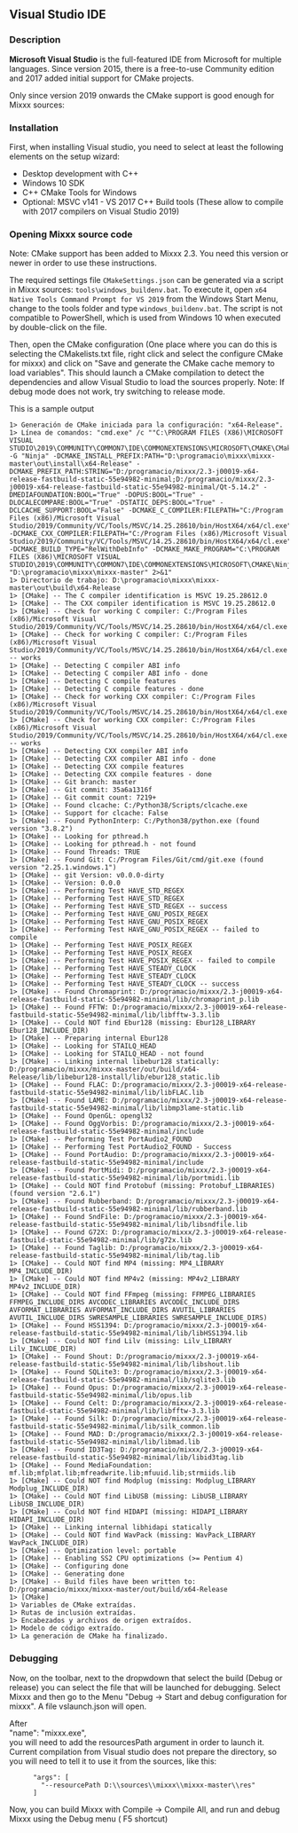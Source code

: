 ## Visual Studio IDE

### Description

**Microsoft Visual Studio** is the full-featured IDE from Microsoft for
multiple languages. Since version 2015, there is a free-to-use Community
edition and 2017 added initial support for CMake projects.

Only since version 2019 onwards the CMake support is good enough for Mixxx sources:

### Installation

First, when installing Visual studio, you need to select at least the
following elements on the setup wizard:

  - Desktop development with C++
  - Windows 10 SDK
  - C++ CMake Tools for Windows
  - Optional: MSVC v141 - VS 2017 C++ Build tools (These allow to compile with
    2017 compilers on Visual Studio 2019)

### Opening Mixxx source code

Note: CMake support has been added to Mixxx 2.3. You need this version
or newer in order to use these instructions.

The required settings file `CMakeSettings.json` can be generated via a script in Mixxx sources: `tools\windows_buildenv.bat`. To execute it, open `x64 Native Tools Command Prompt for VS 2019` from the Windows Start Menu, change to the tools folder and type `windows_buildenv.bat`. The script is not compatible to PowerShell, which is used from Windows 10 when executed by double-click on the file.

Then, open the CMake configuration (One place where you can do this is
selecting the CMakelists.txt file, right click and select the configure
CMake for mixxx) and click on "Save and generate the CMake cache memory to load variables".
This should launch a CMake compilation to detect the dependencies and
allow Visual Studio to load the sources properly. Note: If debug mode
does not work, try switching to release mode.

This is a sample output

    1> Generación de CMake iniciada para la configuración: "x64-Release".
    1> Línea de comandos: "cmd.exe" /c ""C:\PROGRAM FILES (X86)\MICROSOFT VISUAL STUDIO\2019\COMMUNITY\COMMON7\IDE\COMMONEXTENSIONS\MICROSOFT\CMAKE\CMake\bin\cmake.exe"  -G "Ninja" -DCMAKE_INSTALL_PREFIX:PATH="D:\programacio\mixxx\mixxx-master\out\install\x64-Release" -DCMAKE_PREFIX_PATH:STRING="D:/programacio/mixxx/2.3-j00019-x64-release-fastbuild-static-55e94982-minimal;D:/programacio/mixxx/2.3-j00019-x64-release-fastbuild-static-55e94982-minimal/Qt-5.14.2" -DMEDIAFOUNDATION:BOOL="True" -DOPUS:BOOL="True" -DLOCALECOMPARE:BOOL="True" -DSTATIC_DEPS:BOOL="True" -DCLCACHE_SUPPORT:BOOL="False" -DCMAKE_C_COMPILER:FILEPATH="C:/Program Files (x86)/Microsoft Visual Studio/2019/Community/VC/Tools/MSVC/14.25.28610/bin/HostX64/x64/cl.exe" -DCMAKE_CXX_COMPILER:FILEPATH="C:/Program Files (x86)/Microsoft Visual Studio/2019/Community/VC/Tools/MSVC/14.25.28610/bin/HostX64/x64/cl.exe"  -DCMAKE_BUILD_TYPE="RelWithDebInfo" -DCMAKE_MAKE_PROGRAM="C:\PROGRAM FILES (X86)\MICROSOFT VISUAL STUDIO\2019\COMMUNITY\COMMON7\IDE\COMMONEXTENSIONS\MICROSOFT\CMAKE\Ninja\ninja.exe" "D:\programacio\mixxx\mixxx-master" 2>&1"
    1> Directorio de trabajo: D:\programacio\mixxx\mixxx-master\out\build\x64-Release
    1> [CMake] -- The C compiler identification is MSVC 19.25.28612.0
    1> [CMake] -- The CXX compiler identification is MSVC 19.25.28612.0
    1> [CMake] -- Check for working C compiler: C:/Program Files (x86)/Microsoft Visual Studio/2019/Community/VC/Tools/MSVC/14.25.28610/bin/HostX64/x64/cl.exe
    1> [CMake] -- Check for working C compiler: C:/Program Files (x86)/Microsoft Visual Studio/2019/Community/VC/Tools/MSVC/14.25.28610/bin/HostX64/x64/cl.exe -- works
    1> [CMake] -- Detecting C compiler ABI info
    1> [CMake] -- Detecting C compiler ABI info - done
    1> [CMake] -- Detecting C compile features
    1> [CMake] -- Detecting C compile features - done
    1> [CMake] -- Check for working CXX compiler: C:/Program Files (x86)/Microsoft Visual Studio/2019/Community/VC/Tools/MSVC/14.25.28610/bin/HostX64/x64/cl.exe
    1> [CMake] -- Check for working CXX compiler: C:/Program Files (x86)/Microsoft Visual Studio/2019/Community/VC/Tools/MSVC/14.25.28610/bin/HostX64/x64/cl.exe -- works
    1> [CMake] -- Detecting CXX compiler ABI info
    1> [CMake] -- Detecting CXX compiler ABI info - done
    1> [CMake] -- Detecting CXX compile features
    1> [CMake] -- Detecting CXX compile features - done
    1> [CMake] -- Git branch: master
    1> [CMake] -- Git commit: 35a6a1316f
    1> [CMake] -- Git commit count: 7219+
    1> [CMake] -- Found clcache: C:/Python38/Scripts/clcache.exe
    1> [CMake] -- Support for clcache: False
    1> [CMake] -- Found PythonInterp: C:/Python38/python.exe (found version "3.8.2") 
    1> [CMake] -- Looking for pthread.h
    1> [CMake] -- Looking for pthread.h - not found
    1> [CMake] -- Found Threads: TRUE  
    1> [CMake] -- Found Git: C:/Program Files/Git/cmd/git.exe (found version "2.25.1.windows.1") 
    1> [CMake] -- git Version: v0.0.0-dirty
    1> [CMake] -- Version: 0.0.0
    1> [CMake] -- Performing Test HAVE_STD_REGEX
    1> [CMake] -- Performing Test HAVE_STD_REGEX
    1> [CMake] -- Performing Test HAVE_STD_REGEX -- success
    1> [CMake] -- Performing Test HAVE_GNU_POSIX_REGEX
    1> [CMake] -- Performing Test HAVE_GNU_POSIX_REGEX
    1> [CMake] -- Performing Test HAVE_GNU_POSIX_REGEX -- failed to compile
    1> [CMake] -- Performing Test HAVE_POSIX_REGEX
    1> [CMake] -- Performing Test HAVE_POSIX_REGEX
    1> [CMake] -- Performing Test HAVE_POSIX_REGEX -- failed to compile
    1> [CMake] -- Performing Test HAVE_STEADY_CLOCK
    1> [CMake] -- Performing Test HAVE_STEADY_CLOCK
    1> [CMake] -- Performing Test HAVE_STEADY_CLOCK -- success
    1> [CMake] -- Found Chromaprint: D:/programacio/mixxx/2.3-j00019-x64-release-fastbuild-static-55e94982-minimal/lib/chromaprint_p.lib  
    1> [CMake] -- Found FFTW: D:/programacio/mixxx/2.3-j00019-x64-release-fastbuild-static-55e94982-minimal/lib/libfftw-3.3.lib  
    1> [CMake] -- Could NOT find Ebur128 (missing: Ebur128_LIBRARY Ebur128_INCLUDE_DIR) 
    1> [CMake] -- Preparing internal Ebur128
    1> [CMake] -- Looking for STAILQ_HEAD
    1> [CMake] -- Looking for STAILQ_HEAD - not found
    1> [CMake] -- Linking internal libebur128 statically: D:/programacio/mixxx/mixxx-master/out/build/x64-Release/lib/libebur128-install/lib/ebur128_static.lib
    1> [CMake] -- Found FLAC: D:/programacio/mixxx/2.3-j00019-x64-release-fastbuild-static-55e94982-minimal/lib/libFLAC.lib  
    1> [CMake] -- Found LAME: D:/programacio/mixxx/2.3-j00019-x64-release-fastbuild-static-55e94982-minimal/lib/libmp3lame-static.lib  
    1> [CMake] -- Found OpenGL: opengl32   
    1> [CMake] -- Found OggVorbis: D:/programacio/mixxx/2.3-j00019-x64-release-fastbuild-static-55e94982-minimal/include  
    1> [CMake] -- Performing Test PortAudio2_FOUND
    1> [CMake] -- Performing Test PortAudio2_FOUND - Success
    1> [CMake] -- Found PortAudio: D:/programacio/mixxx/2.3-j00019-x64-release-fastbuild-static-55e94982-minimal/include  
    1> [CMake] -- Found PortMidi: D:/programacio/mixxx/2.3-j00019-x64-release-fastbuild-static-55e94982-minimal/lib/portmidi.lib  
    1> [CMake] -- Could NOT find Protobuf (missing: Protobuf_LIBRARIES) (found version "2.6.1")
    1> [CMake] -- Found Rubberband: D:/programacio/mixxx/2.3-j00019-x64-release-fastbuild-static-55e94982-minimal/lib/rubberband.lib  
    1> [CMake] -- Found SndFile: D:/programacio/mixxx/2.3-j00019-x64-release-fastbuild-static-55e94982-minimal/lib/libsndfile.lib  
    1> [CMake] -- Found G72X: D:/programacio/mixxx/2.3-j00019-x64-release-fastbuild-static-55e94982-minimal/lib/g72x.lib  
    1> [CMake] -- Found Taglib: D:/programacio/mixxx/2.3-j00019-x64-release-fastbuild-static-55e94982-minimal/lib/tag.lib  
    1> [CMake] -- Could NOT find MP4 (missing: MP4_LIBRARY MP4_INCLUDE_DIR) 
    1> [CMake] -- Could NOT find MP4v2 (missing: MP4v2_LIBRARY MP4v2_INCLUDE_DIR) 
    1> [CMake] -- Could NOT find FFmpeg (missing: FFMPEG_LIBRARIES FFMPEG_INCLUDE_DIRS AVCODEC_LIBRARIES AVCODEC_INCLUDE_DIRS AVFORMAT_LIBRARIES AVFORMAT_INCLUDE_DIRS AVUTIL_LIBRARIES AVUTIL_INCLUDE_DIRS SWRESAMPLE_LIBRARIES SWRESAMPLE_INCLUDE_DIRS) 
    1> [CMake] -- Found HSS1394: D:/programacio/mixxx/2.3-j00019-x64-release-fastbuild-static-55e94982-minimal/lib/libHSS1394.lib  
    1> [CMake] -- Could NOT find Lilv (missing: Lilv_LIBRARY Lilv_INCLUDE_DIR) 
    1> [CMake] -- Found Shout: D:/programacio/mixxx/2.3-j00019-x64-release-fastbuild-static-55e94982-minimal/lib/libshout.lib  
    1> [CMake] -- Found SQLite3: D:/programacio/mixxx/2.3-j00019-x64-release-fastbuild-static-55e94982-minimal/lib/sqlite3.lib  
    1> [CMake] -- Found Opus: D:/programacio/mixxx/2.3-j00019-x64-release-fastbuild-static-55e94982-minimal/lib/opus.lib  
    1> [CMake] -- Found Celt: D:/programacio/mixxx/2.3-j00019-x64-release-fastbuild-static-55e94982-minimal/lib/libfftw-3.3.lib  
    1> [CMake] -- Found Silk: D:/programacio/mixxx/2.3-j00019-x64-release-fastbuild-static-55e94982-minimal/lib/silk_common.lib  
    1> [CMake] -- Found MAD: D:/programacio/mixxx/2.3-j00019-x64-release-fastbuild-static-55e94982-minimal/lib/libmad.lib  
    1> [CMake] -- Found ID3Tag: D:/programacio/mixxx/2.3-j00019-x64-release-fastbuild-static-55e94982-minimal/lib/libid3tag.lib  
    1> [CMake] -- Found MediaFoundation: mf.lib;mfplat.lib;mfreadwrite.lib;mfuuid.lib;strmiids.lib
    1> [CMake] -- Could NOT find Modplug (missing: Modplug_LIBRARY Modplug_INCLUDE_DIR) 
    1> [CMake] -- Could NOT find LibUSB (missing: LibUSB_LIBRARY LibUSB_INCLUDE_DIR) 
    1> [CMake] -- Could NOT find HIDAPI (missing: HIDAPI_LIBRARY HIDAPI_INCLUDE_DIR) 
    1> [CMake] -- Linking internal libhidapi statically
    1> [CMake] -- Could NOT find WavPack (missing: WavPack_LIBRARY WavPack_INCLUDE_DIR) 
    1> [CMake] -- Optimization level: portable
    1> [CMake] -- Enabling SS2 CPU optimizations (>= Pentium 4)
    1> [CMake] -- Configuring done
    1> [CMake] -- Generating done
    1> [CMake] -- Build files have been written to: D:/programacio/mixxx/mixxx-master/out/build/x64-Release
    1> [CMake] 
    1> Variables de CMake extraídas.
    1> Rutas de inclusión extraídas.
    1> Encabezados y archivos de origen extraídos.
    1> Modelo de código extraído.
    1> La generación de CMake ha finalizado.

### Debugging

Now, on the toolbar, next to the dropwdown that select the build (Debug
or release) you can select the file that will be launched for debugging.
Select Mixxx and then go to the Menu "Debug -\> Start and debug
configuration for mixxx". A file vslaunch.json will open.

After  
"name": "mixxx.exe",  
you will need to add the resourcesPath argument in order to launch it.  
Current compilation from Visual studio does not prepare the directory,
so you will need to tell it to use it from the sources, like this:

``` 
      "args": [
        "--resourcePath D:\\sources\\mixxx\\mixxx-master\\res"
      ]
```

Now, you can build Mixxx with Compile -\> Compile All, and run and debug
Mixxx using the Debug menu ( F5 shortcut)


